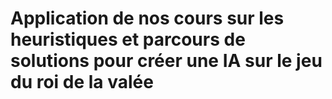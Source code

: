 # Application de nos cours sur les heuristiques et parcours de solutions pour créer une IA sur le jeu du roi de la valée
